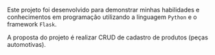 Este projeto foi desenvolvido para demonstrar minhas habilidades e conhecimentos em programação utilizando a linguagem `Python` e o framework `Flask`.

A proposta do projeto é realizar CRUD de cadastro de produtos (peças automotivas).
